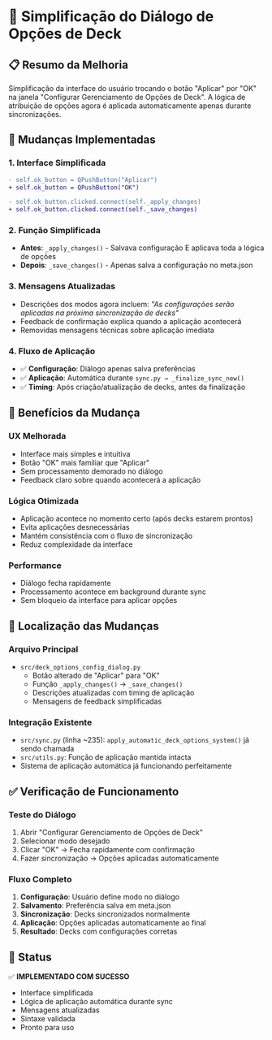 # 🎯 Simplificação do Diálogo de Opções de Deck

## 📋 Resumo da Melhoria

Simplificação da interface do usuário trocando o botão "Aplicar" por "OK" na janela "Configurar Gerenciamento de Opções de Deck". A lógica de atribuição de opções agora é aplicada automaticamente apenas durante sincronizações.

## 🔄 Mudanças Implementadas

### 1. **Interface Simplificada**
```diff
- self.ok_button = QPushButton("Aplicar")
+ self.ok_button = QPushButton("OK")

- self.ok_button.clicked.connect(self._apply_changes)
+ self.ok_button.clicked.connect(self._save_changes)
```

### 2. **Função Simplificada**
- **Antes**: `_apply_changes()` - Salvava configuração E aplicava toda a lógica de opções
- **Depois**: `_save_changes()` - Apenas salva a configuração no meta.json

### 3. **Mensagens Atualizadas**
- Descrições dos modos agora incluem: *"As configurações serão aplicadas na próxima sincronização de decks"*
- Feedback de confirmação explica quando a aplicação acontecerá
- Removidas mensagens técnicas sobre aplicação imediata

### 4. **Fluxo de Aplicação**
- ✅ **Configuração**: Diálogo apenas salva preferências
- ✅ **Aplicação**: Automática durante `sync.py → _finalize_sync_new()`
- ✅ **Timing**: Após criação/atualização de decks, antes da finalização

## 🎯 Benefícios da Mudança

### **UX Melhorada**
- Interface mais simples e intuitiva
- Botão "OK" mais familiar que "Aplicar"
- Sem processamento demorado no diálogo
- Feedback claro sobre quando acontecerá a aplicação

### **Lógica Otimizada**
- Aplicação acontece no momento certo (após decks estarem prontos)
- Evita aplicações desnecessárias
- Mantém consistência com o fluxo de sincronização
- Reduz complexidade da interface

### **Performance**
- Diálogo fecha rapidamente
- Processamento acontece em background durante sync
- Sem bloqueio da interface para aplicar opções

## 📍 Localização das Mudanças

### **Arquivo Principal**
- `src/deck_options_config_dialog.py`
  - Botão alterado de "Aplicar" para "OK"
  - Função `_apply_changes()` → `_save_changes()`
  - Descrições atualizadas com timing de aplicação
  - Mensagens de feedback simplificadas

### **Integração Existente**
- `src/sync.py` (linha ~235): `apply_automatic_deck_options_system()` já sendo chamada
- `src/utils.py`: Função de aplicação mantida intacta
- Sistema de aplicação automática já funcionando perfeitamente

## ✅ Verificação de Funcionamento

### **Teste do Diálogo**
1. Abrir "Configurar Gerenciamento de Opções de Deck"
2. Selecionar modo desejado
3. Clicar "OK" → Fecha rapidamente com confirmação
4. Fazer sincronização → Opções aplicadas automaticamente

### **Fluxo Completo**
1. **Configuração**: Usuário define modo no diálogo
2. **Salvamento**: Preferência salva em meta.json
3. **Sincronização**: Decks sincronizados normalmente
4. **Aplicação**: Opções aplicadas automaticamente ao final
5. **Resultado**: Decks com configurações corretas

## 🎉 Status

✅ **IMPLEMENTADO COM SUCESSO**
- Interface simplificada
- Lógica de aplicação automática durante sync
- Mensagens atualizadas
- Sintaxe validada
- Pronto para uso

